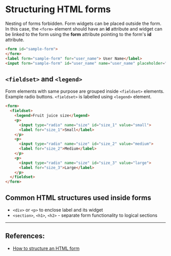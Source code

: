 # Structuring HTML forms

Nesting of forms forbidden. Form widgets can be placed outside the form. In this case, the `<form>` element should have an **id** attribute and widget can be linked to the form using the **form** attribute pointing to the form's **id** attribute.

```HTML
<form id="sample-form">
</form>
<label form="sample-form" for="user_name"> User Name</label>
<input form="sample-form" id="user_name" name="user_name" placeholder="Enter user name">
```

## `<fieldset>` and `<legend>`
Form elements with same purpose are grouped inside `<fieldset>` elements. Example radio buttons. `<fieldset>` is labelled using `<legend>` element.

```HTML
<form>
  <fieldset>
    <legend>Fruit juice size</legend>
    <p>
      <input type="radio" name="size" id="size_1" value="small">
      <label for="size_1">Small</label>
    </p>
    <p>
      <input type="radio" name="size" id="size_2" value="medium">
      <label for="size_2">Medium</label>
    </p>
    <p>
      <input type="radio" name="size" id="size_3" value="large">
      <label for="size_3">Large</label>
    </p>
  </fieldset>
</form>
```

## Common HTML structures used inside forms

* `<div>` or `<p>` to enclose label and its widget
* `<section>`, `<h1>`, `<h2>` - separate form functionality to logical sections

---

## References:
* [How to structure an HTML form](https://developer.mozilla.org/en-US/docs/Learn/HTML/Forms/How_to_structure_an_HTML_form)